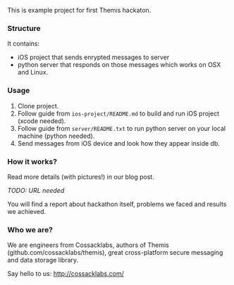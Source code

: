 This is example project for first Themis hackaton.

### Structure

It contains:

- iOS project that sends enrypted messages to server
- python server that responds on those messages which works on OSX and Linux.

### Usage

1. Clone project.
2. Follow guide from `ios-project/README.md` to build and run iOS project (xcode needed).
3. Follow guide from `server/README.txt` to run python server on your local machine (python needed).
4. Send messages from iOS device and look how they appear inside db.

### How it works?

Read more details (with pictures!) in our blog post. 

*TODO: URL needed*

You will find a report about hackathon itself, problems we faced and results we achieved.

### Who we are?

We are engineers from Cossacklabs, authors of Themis (github.com/cossacklabs/themis), great cross-platform secure messaging and data storage library.

Say hello to us: http://cossacklabs.com/
